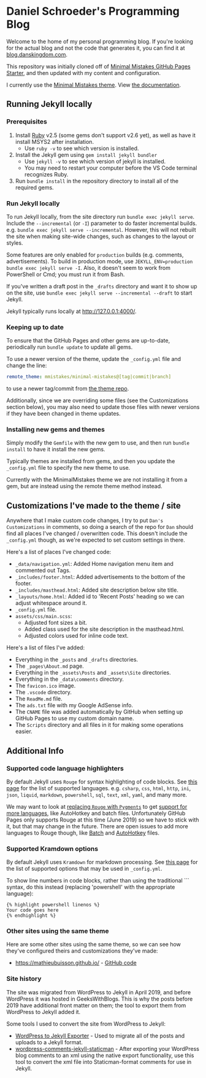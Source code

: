 # Daniel Schroeder's Programming Blog

Welcome to the home of my personal programming blog.
If you're looking for the actual blog and not the code that generates it, you can find it at [blog.danskingdom.com](https://blog.danskingdom.com).

This repository was initially cloned off of [Minimal Mistakes GitHub Pages Starter][MinimalMistakesGitHubPagesStarterRepoUrl], and then updated with my content and configuration.

I currently use the [Minimal Mistakes theme][MinimalMistakesThemeGitHubRepoUrl]. View [the documentation][MinimalMistakesThemeDocumentationUrl].

## Running Jekyll locally

### Prerequisites

1. Install [Ruby][RubyInstallerDownloadPageUrl] v2.5 (some gems don't support v2.6 yet), as well as have it install MSYS2 after installation.
   - Use `ruby -v` to see which version is installed.
1. Install the Jekyll gem using `gem install jekyll bundler`
   - Use `jekyll -v` to see which version of jekyll is installed.
   - You may need to restart your computer before the VS Code terminal recognizes Ruby.
1. Run `bundle install` in the repository directory to install all of the required gems.

### Run Jekyll locally

To run Jekyll locally, from the site directory run `bundle exec jekyll serve`.
Include the `--incremental` (or `-I`) parameter to do faster incremental builds.
e.g. `bundle exec jekyll serve --incremental`.
However, this will not rebuilt the site when making site-wide changes, such as changes to the layout or styles.

Some features are only enabled for `production` builds (e.g. comments, advertisements).
To build in production mode, use `JEKYLL_ENV=production bundle exec jekyll serve -I`. Also, it doesn't seem to work from PowerShell or Cmd; you must run it from Bash.

If you've written a draft post in the `_drafts` directory and want it to show up on the site, use `bundle exec jekyll serve --incremental --draft` to start Jekyll.

Jekyll typically runs locally at http://127.0.0.1:4000/.

### Keeping up to date

To ensure that the GitHub Pages and other gems are up-to-date, periodically run `bundle update` to update all gems.

To use a newer version of the theme, update the `_config.yml` file and change the line:

```yml
remote_theme: mmistakes/minimal-mistakes@[tag|commit|branch]
```

to use a newer tag/commit from [the theme repo][MinimalMistakesThemeGitHubRepoUrl].

Additionally, since we are overriding some files (see the Customizations section below), you may also need to update those files with newer versions if they have been changed in theme updates.

### Installing new gems and themes

Simply modify the `Gemfile` with the new gem to use, and then run `bundle install` to have it install the new gems.

Typically themes are installed from gems, and then you update the `_config.yml` file to specify the new theme to use.

Currently with the MinimalMistakes theme we are not installing it from a gem, but are instead using the remote theme method instead.

## Customizations I've made to the theme / site

Anywhere that I make custom code changes, I try to put `Dan's Customizations` in comments, so doing a search of the repo for `Dan` should find all places I've changed / overwritten code.
This doesn't include the `_config.yml` though, as we're expected to set custom settings in there.

Here's a list of places I've changed code:

- `_data/navigation.yml`: Added Home navigation menu item and commented out Tags.
- `_includes/footer.html`: Added advertisements to the bottom of the footer.
- `_includes/masthead.html`: Added site description below site title.
- `_layouts/home.html`: Added id to 'Recent Posts' heading so we can adjust whitespace around it.
- `_config.yml` file.
- `assets/css/main.scss`:
  - Adjusted font sizes a bit.
  - Added class used for the site description in the masthead.html.
  - Adjusted colors used for inline code text.

Here's a list of files I've added:

- Everything in the `_posts` and `_drafts` directories.
- The `_pages\About.md` page.
- Everything in the `_assets\Posts` and `_assets\Site` directories.
- Everything in the `_data\comments` directory.
- The `favicon.ico` image.
- The `.vscode` directory.
- The `ReadMe.md` file.
- The `ads.txt` file with my Google AdSense info.
- The `CNAME` file was added automatically by GitHub when setting up GitHub Pages to use my custom domain name.
- The `Scripts` directory and all files in it for making some operations easier.

## Additional Info

### Supported code language highlighters

By default Jekyll uses `Rouge` for syntax highlighting of code blocks.
See [this page][JekyllRogueSyntaxHighlighterSupportedLanguagesUrl] for the list of supported languages.
e.g. `csharp`, `css`, `html`, `http`, `ini`, `json`, `liquid`, `markdown`, `powershell`, `sql`, `text`, `xml`, `yaml`, and many more.

We may want to look at [replacing `Rouge` with `Pygments`][HowToUsePygmentsSyntaxHighlighterWithJekyll] to get [support for more languages][JekyllPygmentsSyntaxHighlighterSupportedLanguagesUrl], like AutoHotkey and batch files. Unfortunately GitHub Pages only supports Rouge at this time (June 2019) so we have to stick with it, but that may change in the future. There are open issues to add more languages to Rouge though, like [Batch][RougeBatchSyntaxHighlightingSupportIssueUrl] and [AutoHotkey][RougeAutoHotkeySyntaxHighlightingSupportIssueUrl] files.

### Supported Kramdown options

By default Jekyll uses `Kramdown` for markdown processing.
See [this page][JekyllKramdownOptionsDocumentationUrl] for the list of supported options that may be used in `_config.yml`.

To show line numbers in code blocks, rather than using the traditional ``` syntax, do this instead (replacing 'powershell' with the appropriate language):

```liquid
{% highlight powershell linenos %}
Your code goes here
{% endhighlight %}
```

### Other sites using the same theme

Here are some other sites using the same theme, so we can see how they've configured theirs and customizations they've made:

- https://mathieubuisson.github.io/ - [GitHub code](https://github.com/MathieuBuisson/MathieuBuisson.github.io)

### Site history

The site was migrated from WordPress to Jekyll in April 2019, and before WordPress it was hosted in GeeksWithBlogs.
This is why the posts before 2019 have additional front matter on them; the tool to export them from WordPress to Jekyll added it.

Some tools I used to convert the site from WordPress to Jekyll:

- [WordPress to Jekyll Exporter][WordPressToJekyllExporterPluginUrl] - Used to migrate all of the posts and uploads to a Jekyll format.
- [wordpress-comments-jekyll-staticman][WordPressCommentsToJekyllStaticmanToolUrl] - After exporting your WordPress blog comments to an xml using the native export functionality, use this tool to convert the xml file into Staticman-format comments for use in Jekyll.

[MinimalMistakesGitHubPagesStarterRepoUrl]: https://github.com/mmistakes/mm-github-pages-starter
[MinimalMistakesThemeGitHubRepoUrl]: https://github.com/mmistakes/minimal-mistakes
[MinimalMistakesThemeDocumentationUrl]: https://mmistakes.github.io/minimal-mistakes/docs/quick-start-guide/
[RubyInstallerDownloadPageUrl]: https://rubyinstaller.org/downloads/
[JekyllRogueSyntaxHighlighterSupportedLanguagesUrl]: https://simpleit.rocks/ruby/jekyll/what-are-the-supported-language-highlighters-in-jekyll/
[JekyllKramdownOptionsDocumentationUrl]: https://kramdown.gettalong.org/options.html
[RougeBatchSyntaxHighlightingSupportIssueUrl]: https://github.com/rouge-ruby/rouge/issues/252
[RougeAutoHotkeySyntaxHighlightingSupportIssueUrl]: https://github.com/rouge-ruby/rouge/issues/1136
[HowToUsePygmentsSyntaxHighlighterWithJekyll]: https://lyk6756.github.io/2016/11/22/use_pygments.html
[JekyllPygmentsSyntaxHighlighterSupportedLanguagesUrl]: https://haisum.github.io/2014/11/07/jekyll-pygments-supported-highlighters/
[WordPressToJekyllExporterPluginUrl]: https://wordpress.org/plugins/jekyll-exporter
[WordPressCommentsToJekyllStaticmanToolUrl]: https://github.com/arthurlacoste/wordpress-comments-jekyll-staticman
